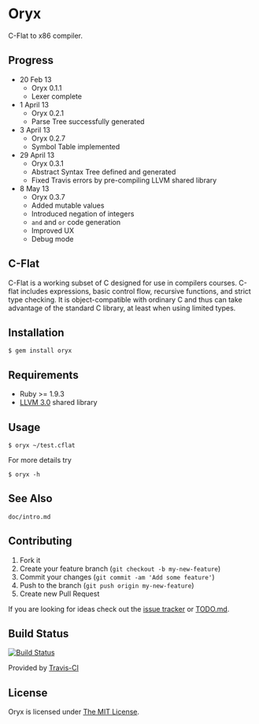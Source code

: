 # Oryx
C-Flat to x86 compiler.

## Progress

- 20 Feb 13
    + Oryx 0.1.1
    + Lexer complete
- 1 April 13
    + Oryx 0.2.1
    + Parse Tree successfully generated
- 3 April 13
    + Oryx 0.2.7
    + Symbol Table implemented
- 29 April 13
    + Oryx 0.3.1
    + Abstract Syntax Tree defined and generated
    + Fixed Travis errors by pre-compiling LLVM shared library
- 8 May 13
    + Oryx 0.3.7
    + Added mutable values
    + Introduced negation of integers
    + `and` and `or` code generation
    + Improved UX
    + Debug mode


## C-Flat
C-Flat is a working subset of C designed for use in compilers courses. C-flat includes expressions, basic control flow, recursive functions, and strict type checking. It is object-compatible with ordinary C and thus can take advantage of the standard C library, at least when using limited types.

## Installation

    $ gem install oryx

## Requirements

- Ruby >= 1.9.3
- [LLVM 3.0](http://llvm.org/releases/) shared library

## Usage

    $ oryx ~/test.cflat

For more details try

    $ oryx -h

## See Also

`doc/intro.md`


## Contributing

1. Fork it
2. Create your feature branch (`git checkout -b my-new-feature`)
3. Commit your changes (`git commit -am 'Add some feature'`)
4. Push to the branch (`git push origin my-new-feature`)
5. Create new Pull Request

If you are looking for ideas check out the [issue tracker](https://github.com/rampantmonkey/oryx/issues) or [TODO.md](TODO.md).


## Build Status
[![Build Status](https://travis-ci.org/rampantmonkey/oryx.png?branch=master)](https://travis-ci.org/rampantmonkey/oryx)

Provided by [Travis-CI](http://travis-ci.org)

## License

Oryx is licensed under [The MIT License](http://opensource.org/licenses/MIT).
